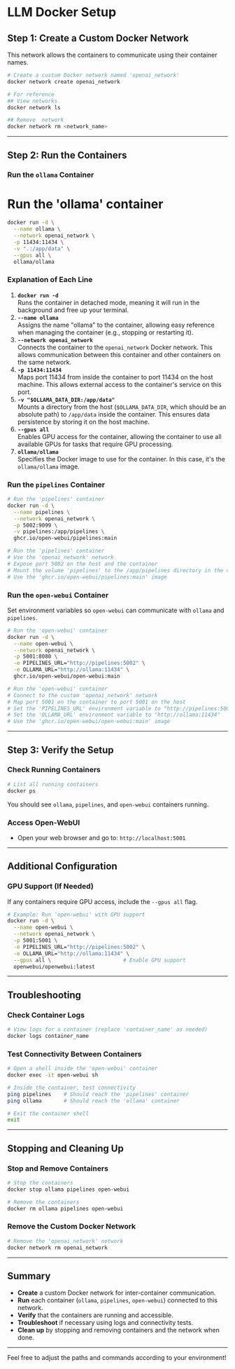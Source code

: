 # LLM Docker Setup

## **Step 1: Create a Custom Docker Network**

This network allows the containers to communicate using their container names.

```bash
# Create a custom Docker network named 'openai_network'
docker network create openai_network

# For reference
## View networks
docker network ls

## Remove  network
docker network rm <network_name>
```

---

## **Step 2: Run the Containers**

### **Run the `ollama` Container**

# Run the 'ollama' container
```bash
docker run -d \
  --name ollama \
  --network openai_network \
  -p 11434:11434 \
  -v ".:/app/data" \
  --gpus all \
  ollama/ollama
```

### **Explanation of Each Line**

1. **`docker run -d`**  
   Runs the container in detached mode, meaning it will run in the background and free up your terminal.
2. **`--name ollama`**  
   Assigns the name "ollama" to the container, allowing easy reference when managing the container (e.g., stopping or restarting it).
3. **`--network openai_network`**  
   Connects the container to the `openai_network` Docker network. This allows communication between this container and other containers on the same network.
4. **`-p 11434:11434`**  
   Maps port 11434 from inside the container to port 11434 on the host machine. This allows external access to the container's service on this port.
5. **`-v "$OLLAMA_DATA_DIR:/app/data"`**  
   Mounts a directory from the host (`$OLLAMA_DATA_DIR`, which should be an absolute path) to `/app/data` inside the container. This ensures data persistence by storing it on the host machine.
6. **`--gpus all`**  
   Enables GPU access for the container, allowing the container to use all available GPUs for tasks that require GPU processing.
7. **`ollama/ollama`**  
   Specifies the Docker image to use for the container. In this case, it's the `ollama/ollama` image.



### **Run the `pipelines` Container**

```bash
# Run the 'pipelines' container
docker run -d \
  --name pipelines \
  --network openai_network \
  -p 5002:9099 \
  -v pipelines:/app/pipelines \
  ghcr.io/open-webui/pipelines:main

# Run the 'pipelines' container
# Use the 'openai_network' network
# Expose port 5002 on the host and the container
# Mount the volume 'pipelines' to the /app/pipelines directory in the container
# Use the 'ghcr.io/open-webui/pipelines:main' image
```

### **Run the `open-webui` Container**

Set environment variables so `open-webui` can communicate with `ollama` and `pipelines`.

```bash
# Run the 'open-webui' container
docker run -d \
  --name open-webui \
  --network openai_network \
  -p 5001:8080 \
  -e PIPELINES_URL="http://pipelines:5002" \
  -e OLLAMA_URL="http://ollama:11434" \
  ghcr.io/open-webui/open-webui:main

# Run the 'open-webui' container
# Connect to the custom 'openai_network' network
# Map port 5001 on the container to port 5001 on the host
# Set the 'PIPELINES_URL' environment variable to "http://pipelines:5002"
# Set the 'OLLAMA_URL' environment variable to "http://ollama:11434"
# Use the 'ghcr.io/open-webui/open-webui:main' image
```

---

## **Step 3: Verify the Setup**

### **Check Running Containers**

```bash
# List all running containers
docker ps
```

You should see `ollama`, `pipelines`, and `open-webui` containers running.

### **Access Open-WebUI**

- Open your web browser and go to: `http://localhost:5001`

---

## **Additional Configuration**

### **GPU Support (If Needed)**

If any containers require GPU access, include the `--gpus all` flag.

```bash
# Example: Run 'open-webui' with GPU support
docker run -d \
  --name open-webui \
  --network openai_network \
  -p 5001:5001 \
  -e PIPELINES_URL="http://pipelines:5002" \
  -e OLLAMA_URL="http://ollama:11434" \
  --gpus all \                       # Enable GPU support
  openwebui/openwebui:latest
```

---

## **Troubleshooting**

### **Check Container Logs**

```bash
# View logs for a container (replace 'container_name' as needed)
docker logs container_name
```

### **Test Connectivity Between Containers**

```bash
# Open a shell inside the 'open-webui' container
docker exec -it open-webui sh

# Inside the container, test connectivity
ping pipelines    # Should reach the 'pipelines' container
ping ollama       # Should reach the 'ollama' container

# Exit the container shell
exit
```

---

## **Stopping and Cleaning Up**

### **Stop and Remove Containers**

```bash
# Stop the containers
docker stop ollama pipelines open-webui

# Remove the containers
docker rm ollama pipelines open-webui
```

### **Remove the Custom Docker Network**

```bash
# Remove the 'openai_network' network
docker network rm openai_network
```

---

## **Summary**

- **Create** a custom Docker network for inter-container communication.
- **Run** each container (`ollama`, `pipelines`, `open-webui`) connected to this network.
- **Verify** that the containers are running and accessible.
- **Troubleshoot** if necessary using logs and connectivity tests.
- **Clean up** by stopping and removing containers and the network when done.

---

Feel free to adjust the paths and commands according to your environment!